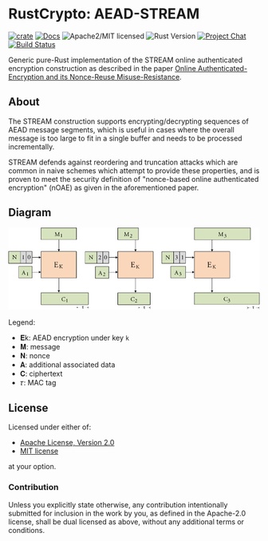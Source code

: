 # RustCrypto: AEAD-STREAM

[![crate][crate-image]][crate-link]
[![Docs][docs-image]][docs-link]
![Apache2/MIT licensed][license-image]
![Rust Version][rustc-image]
[![Project Chat][chat-image]][chat-link]
[![Build Status][build-image]][build-link]

Generic pure-Rust implementation of the STREAM online authenticated encryption construction
as described in the paper [Online Authenticated-Encryption and its Nonce-Reuse Misuse-Resistance][1].

## About

The STREAM construction supports encrypting/decrypting sequences of AEAD
message segments, which is useful in cases where the overall message is too
large to fit in a single buffer and needs to be processed incrementally.

STREAM defends against reordering and truncation attacks which are common
in naive schemes which attempt to provide these properties, and is proven
to meet the security definition of "nonce-based online authenticated
encryption" (nOAE) as given in the aforementioned paper.

## Diagram

![STREAM Diagram](https://raw.githubusercontent.com/RustCrypto/media/8f1a9894/img/AEADs/rogaway-stream.svg)

Legend:

- 𝐄k: AEAD encryption under key `k`
- 𝐌: message
- 𝐍: nonce
- 𝐀: additional associated data
- 𝐂: ciphertext
- 𝜏: MAC tag

## License

Licensed under either of:

 * [Apache License, Version 2.0](http://www.apache.org/licenses/LICENSE-2.0)
 * [MIT license](http://opensource.org/licenses/MIT)

at your option.

### Contribution

Unless you explicitly state otherwise, any contribution intentionally submitted
for inclusion in the work by you, as defined in the Apache-2.0 license, shall be
dual licensed as above, without any additional terms or conditions.

[//]: # (badges)

[crate-image]: https://img.shields.io/crates/v/aead-stream
[crate-link]: https://crates.io/crates/aead-stream
[docs-image]: https://docs.rs/aead-stream/badge.svg
[docs-link]: https://docs.rs/aead-stream/
[license-image]: https://img.shields.io/badge/license-Apache2.0/MIT-blue.svg
[rustc-image]: https://img.shields.io/badge/rustc-1.65+-blue.svg
[chat-image]: https://img.shields.io/badge/zulip-join_chat-blue.svg
[chat-link]: https://rustcrypto.zulipchat.com/#narrow/stream/260038-AEADs
[build-image]: https://github.com/RustCrypto/AEADs/workflows/aead-stream/badge.svg?branch=master&event=push
[build-link]: https://github.com/RustCrypto/AEADs/actions

[//]: # (general links)

[1]: https://eprint.iacr.org/2015/189.pdf
